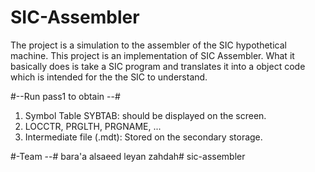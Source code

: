 
# SIC-Assembler
The project is a simulation to the assembler of the SIC hypothetical machine. This project is an implementation of SIC Assembler. What it basically does is take a SIC program and translates it into a object code which is intended for the the SIC to understand.


#--Run pass1  to obtain  --#
1. Symbol Table SYBTAB: should be displayed on the screen.
2. LOCCTR, PRGLTH, PRGNAME, ...
3. Intermediate file (.mdt): Stored on the secondary storage.



#-Team   --#
bara'a alsaeed 
leyan zahdah# sic-assembler



